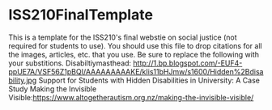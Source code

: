 # ISS210FinalTemplate
This is a template for the ISS210's final webstie on social justice (not required for students to use).
You should use this file to drop citations for all the images, articles, etc. that you use. 
Be sure to replace the following with your substitions.
Disabiltiymasthead: http://1.bp.blogspot.com/-EUF4-ppUE7A/VSF56Z1pBQI/AAAAAAAAAKE/kIis11bHJmw/s1600/Hidden%2Bdisability.jpg
Support for Students with Hidden Disabilities in University: A Case Study
Making the Invisible Visible:https://www.altogetherautism.org.nz/making-the-invisible-visible/
